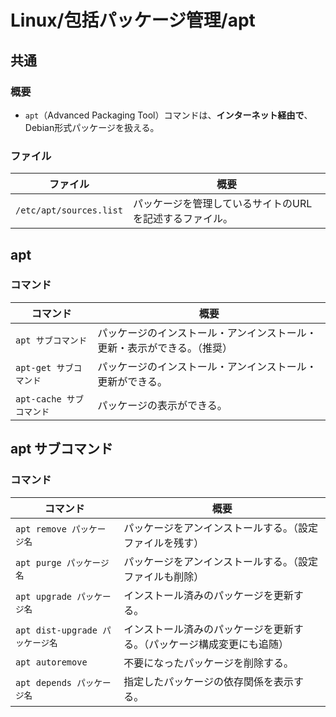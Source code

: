 # Linux/包括パッケージ管理/apt

## 共通

### 概要

- `apt`（Advanced Packaging Tool）コマンドは、**インターネット経由で**、Debian形式パッケージを扱える。

### ファイル

| ファイル                | 概要                                                    |
| ----------------------- | ------------------------------------------------------- |
| `/etc/apt/sources.list` | パッケージを管理しているサイトのURLを記述するファイル。 |

## apt

### コマンド

| コマンド                 | 概要                                                         |
| ------------------------ | ------------------------------------------------------------ |
| `apt サブコマンド`       | パッケージのインストール・アンインストール・更新・表示ができる。（推奨） |
| `apt-get サブコマンド`   | パッケージのインストール・アンインストール・更新ができる。   |
| `apt-cache サブコマンド` | パッケージの表示ができる。                                   |

## apt サブコマンド

### コマンド

| コマンド                | 概要                                                         |
| --------------------------- | ------------------------------------------------------------ |
| `apt remove パッケージ名`       | パッケージをアンインストールする。（設定ファイルを残す）     |
| `apt purge パッケージ名`        | パッケージをアンインストールする。（設定ファイルも削除）     |
| `apt upgrade パッケージ名`      | インストール済みのパッケージを更新する。                     |
| `apt dist-upgrade パッケージ名` | インストール済みのパッケージを更新する。（パッケージ構成変更にも追随） |
| `apt autoremove`                | 不要になったパッケージを削除する。                           |
| `apt depends パッケージ名`      | 指定したパッケージの依存関係を表示する。                     |
